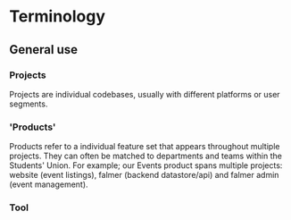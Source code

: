 # Terminology

## General use

### Projects
Projects are individual codebases, usually with different platforms or user segments.

### 'Products'
Products refer to a individual feature set that appears throughout multiple projects. They can often be matched to departments and teams within the Students' Union. For example; our Events product spans multiple projects: website (event listings), falmer (backend datastore/api) and falmer admin (event management).

### Tool